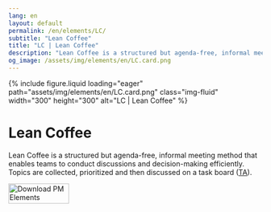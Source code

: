 ```yaml
---
lang: en
layout: default
permalink: /en/elements/LC/
subtitle: "Lean Coffee"
title: "LC | Lean Coffee"
description: "Lean Coffee is a structured but agenda-free, informal meeting method that enables teams to conduct discussions and decision-making efficiently. Topics are collected, prioritized and then discussed on a task board ([TA](pm-elements://host/element/TA))."
og_image: /assets/img/elements/en/LC.card.png
---
```


{% include figure.liquid loading="eager" path="assets/img/elements/en/LC.card.png" class="img-fluid" width="300" height="300" alt="LC | Lean Coffee" %}

# Lean Coffee

Lean Coffee is a structured but agenda-free, informal meeting method that enables teams to conduct discussions and decision-making efficiently. Topics are collected, prioritized and then discussed on a task board ([TA](pm-elements://host/element/TA)).

<a href="https://apps.apple.com/app/apple-store/id6738084498?pt=127441684&ct=website&mt=8">
  <img src="{{ "assets/img/en/appstore.png" | relative_url }}" width="120" height="40" alt="Download PM Elements">
</a>
